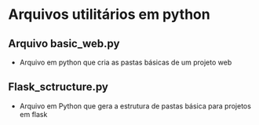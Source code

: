 # Arquivos utilitários em python

## Arquivo basic_web.py

* Arquivo em python que cria as pastas básicas de um projeto web

## Flask_sctructure.py

* Arquivo em Python que gera a estrutura de pastas básica para projetos em flask
